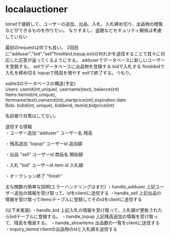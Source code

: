 # localauctioner

telnetで接続して、ユーザーの追加、出品、入札、入札締め切り、出品物の閲覧などができるものを作りたい。
なりすまし、盗聴などセキュリティ関係は考慮していない

最初のrequestは何でも良い。
2回目に"adduser","bid","sell"finishbid,topup,exitの何れかを送信することで其々に対応した応答が返ってくるようにする。
adduserでデータベースに新しいユーザーを登録する。
sellでデータベースに出品物を登録する
bidで入札する
finishbidで入札を締め切る
topupで残高を増やす
exitで終了する。つもり。

sqlite3のデータベースの構造(予定) <br>
Users: userid(int,unique), username(text), balance(int) <br>
Items:itemid(int,unique), itemname(text),ownerid(int),startprice(int),expiration date<br>
Bids: bidid(int, unique), bidderid, itemid,bidprice(int) <br>

名前被り対策はしてない。

送信する情報<br>
・ユーザー追加
"adduser"
ユーザー名
残高

・残高追加
"topup"
ユーザーid
追加額

・出品
"sell"
ユーザーid
商品名
開始額

・入札
"bid"
ユーザーid
item id
入札額

・オークション終了
"finish"


主な関数の簡単な説明(エラーハンドリングはまだ)
・handle_adduser
上記ユーザー追加の情報を受け取って、idをclientに送信する
・handle_sell
上記出品の情報を受け取ってitemsテーブルに登録してそのidをclientに送信する


(以下未実装)
・handle_bid
上記入札の情報を受け取って、入札額が更新されたらbidテーブルに登録する。
・handle_topup
上記残高追加の情報を受け取って、残高を増減する。
・handle_showitems
出品数の一覧をclientに送信する
・inquiry_itemid
clientの出品物のidと入札額を送信する
